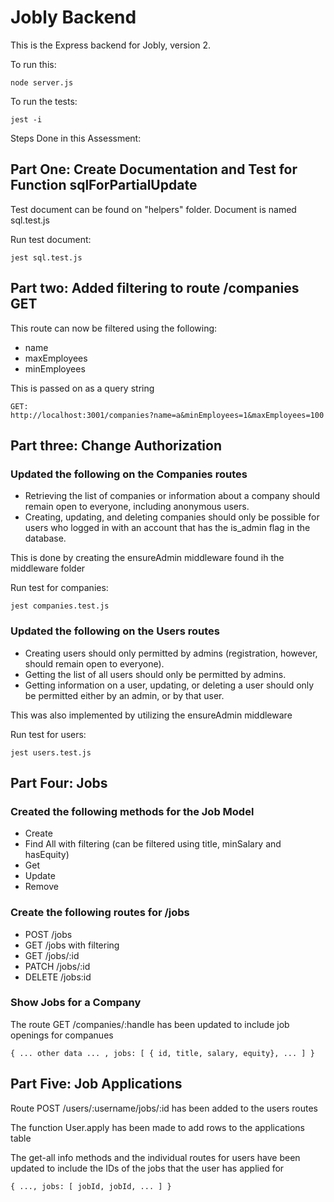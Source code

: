 # Jobly Backend

This is the Express backend for Jobly, version 2.

To run this:

    node server.js
    
To run the tests:

    jest -i

Steps Done in this Assessment:

## Part One: Create Documentation and Test for Function sqlForPartialUpdate

Test document can be found on "helpers" folder. Document is named sql.test.js

Run test document:

    jest sql.test.js

## Part two: Added filtering to route /companies GET

This route can now be filtered using the following:
- name
- maxEmployees
- minEmployees

This is passed on as a query string

    GET: 
    http://localhost:3001/companies?name=a&minEmployees=1&maxEmployees=100

## Part three: Change Authorization

### Updated the following on the Companies routes
- Retrieving the list of companies or information about a company should remain open to everyone, including anonymous users.
- Creating, updating, and deleting companies should only be possible for users who logged in with an account that has the is_admin flag in the database.

This is done by creating the ensureAdmin middleware found ih the middleware folder

Run test for companies:

    jest companies.test.js

### Updated the following on the Users routes
- Creating users should only permitted by admins (registration, however, should remain open to everyone).
- Getting the list of all users should only be permitted by admins.
- Getting information on a user, updating, or deleting a user should only be permitted either by an admin, or by that user.

This was also implemented by utilizing the ensureAdmin middleware

Run test for users:

    jest users.test.js

## Part Four: Jobs

### Created the following methods for the Job Model
- Create
- Find All with filtering (can be filtered using title, minSalary and hasEquity)
- Get
- Update
- Remove

### Create the following routes for /jobs
- POST /jobs
- GET /jobs with filtering
- GET /jobs/:id
- PATCH /jobs/:id
- DELETE /jobs:id

### Show Jobs for a Company
The route GET /companies/:handle has been updated to include job openings for companues

    { ... other data ... , jobs: [ { id, title, salary, equity}, ... ] }

## Part Five: Job Applications
Route POST /users/:username/jobs/:id has been added to the users routes

The function User.apply has been made to add rows to the applications table

The get-all info methods and the individual routes for users have been updated to include the IDs of the jobs that the user has applied for

    { ..., jobs: [ jobId, jobId, ... ] }